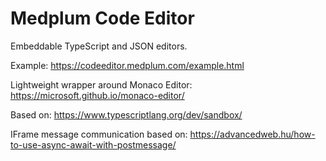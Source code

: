 # Medplum Code Editor

Embeddable TypeScript and JSON editors.

Example: https://codeeditor.medplum.com/example.html

Lightweight wrapper around Monaco Editor: https://microsoft.github.io/monaco-editor/

Based on: https://www.typescriptlang.org/dev/sandbox/

IFrame message communication based on: https://advancedweb.hu/how-to-use-async-await-with-postmessage/
